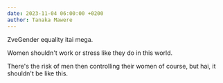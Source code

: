```yaml
---
date: 2023-11-04 06:00:00 +0200
author: Tanaka Mawere
---
```


ZveGender equality itai mega. 

Women shouldn't work or stress like they do in this world. 

There's the risk of men then controlling their women of course, but hai, it shouldn't be like this.